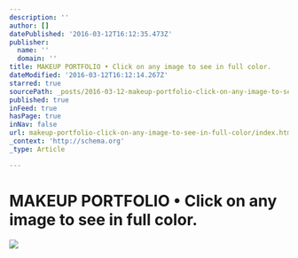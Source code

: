 ```yaml
---
description: ''
author: []
datePublished: '2016-03-12T16:12:35.473Z'
publisher:
  name: ''
  domain: ''
title: MAKEUP PORTFOLIO • Click on any image to see in full color.
dateModified: '2016-03-12T16:12:14.267Z'
starred: true
sourcePath: _posts/2016-03-12-makeup-portfolio-click-on-any-image-to-see-in-full-color.md
published: true
inFeed: true
hasPage: true
inNav: false
url: makeup-portfolio-click-on-any-image-to-see-in-full-color/index.html
_context: 'http://schema.org'
_type: Article

---
```

# MAKEUP PORTFOLIO • Click on any image to see in full color.
![](https://the-grid-user-content.s3-us-west-2.amazonaws.com/336b1602-1490-40bd-8160-d73d10104eff.png)